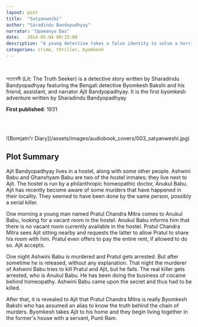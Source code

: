 ```yaml
---
layout: post
title:  "Satyanweshi"
author: "Saradindu Bandopadhyay"
narrator: "Upamanyu Das"
date:   2014-05-04 09:15:00
description: "A young detective takes a false identity to solve a horrible crime."
categories: crime, thriller, byomkesh
---
```


<br>

সত্যান্বেষী (Lit: The Truth Seeker) is a detective story written by Sharadindu Bandyopadhyay featuring the Bengali detective Byomkesh Bakshi and his friend, assistant, and narrator Ajit Bandyopadhyay. It is the first byomkesh adventure written by Sharadindu Bandyopadhyay

**First published**: 1931

<br>

<audio src="http://audiobookfiles.upamanyu.in/003_satyanweshi.mp3" preload="auto"></audio>

<br>
![Bomjatri'r Diary](/assets/images/audiobook_covers/003_satyanweshi.jpg)

Plot Summary
------------

Ajit Bandyopadhyay lives in a hostel, along with some other people. Ashwini Babu and Ghanshyam Babu are two of the hostel inmates; they live next to Ajit. The hostel is run by a philanthropic homeopathic doctor, Anukul Babu. Ajit has recently become aware of some murders that have happened in their locality. They seemed to have been done by the same person, possibly a serial killer.

One morning a young man named Pratul Chandra Mitra comes to Anukul Babu, looking for a vacant room in the hostel. Anukul Babu informs him that there is no vacant room currently available in the hostel. Pratul Chandra Mitra sees Ajit sitting nearby and requests the latter to allow Pratul to share his room with him. Pratul even offers to pay the entire rent, if allowed to do so. Ajit accepts.

One night Ashwini Babu is murdered and Pratul gets arrested. But after sometime he is released, without any explanation. That night the murderer of Ashwini Babu tries to kill Pratul and Ajit, but he fails. The real killer gets arrested, who is Anukul Babu. He has been doing the business of cocaine behind homeopathy. Ashwini Babu came upon the secret and thus had to be killed.

After that, it is revealed to Ajit that Pratul Chandra Mitra is really Byomkesh Bakshi who has assumed an alias to know the truth behind the chain of murders. Byomkesh takes Ajit to his home and they begin living together in the former's house with a servant, Punti Ram.

[jekyll]:      http://jekyllrb.com
[jekyll-gh]:   https://github.com/jekyll/jekyll
[jekyll-help]: https://github.com/jekyll/jekyll-help
